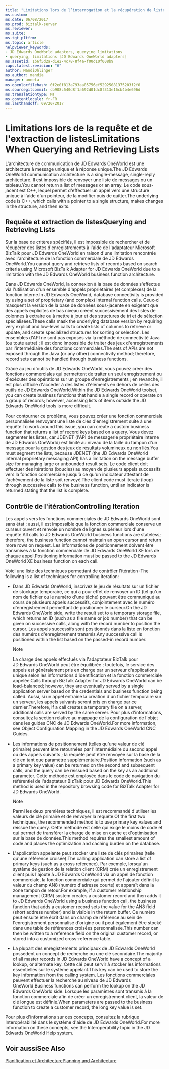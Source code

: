 ```yaml
---
title: "Limitations lors de l’interrogation et la récupération de listes | Documents Microsoft"
ms.custom: 
ms.date: 06/08/2017
ms.prod: biztalk-server
ms.reviewer: 
ms.suite: 
ms.tgt_pltfrm: 
ms.topic: article
helpviewer_keywords:
- JD Edwards OneWorld adapters, querying limitations
- querying, limitations [JD Edwards OneWorld adapters]
ms.assetid: 1b6f5d2a-d1e2-4c78-8f4a-f00d10f008b9
caps.latest.revision: "6"
author: MandiOhlinger
ms.author: mandia
manager: anneta
ms.openlocfilehash: 0f2e0f813a793aa05756ef52925081375203f2f0
ms.sourcegitcommit: cb908c540d8f1a692d01dc8f313e16cb4b4e696d
ms.translationtype: MT
ms.contentlocale: fr-FR
ms.lasthandoff: 09/20/2017
---
```

# <a name="limitations-when-querying-and-retrieving-lists"></a><span data-ttu-id="88ea9-102">Limitations lors de la requête et de l'extraction de listes</span><span class="sxs-lookup"><span data-stu-id="88ea9-102">Limitations When Querying and Retrieving Lists</span></span>
<span data-ttu-id="88ea9-103">L'architecture de communication de JD Edwards OneWorld est une architecture à message unique et à réponse unique.</span><span class="sxs-lookup"><span data-stu-id="88ea9-103">The JD Edwards OneWorld communication architecture is a single-message, single-reply architecture.</span></span> <span data-ttu-id="88ea9-104">Il est impossible de renvoyer une liste de messages ou un tableau.</span><span class="sxs-lookup"><span data-stu-id="88ea9-104">You cannot return a list of messages or an array.</span></span> <span data-ttu-id="88ea9-105">Le code sous-jacent est C++, lequel permet d'effectuer un appel vers une structure unique à l'aide d'un pointeur, de la modifier puis de quitter.</span><span class="sxs-lookup"><span data-stu-id="88ea9-105">The underlying code is C++, which calls with a pointer to a single structure, makes changes in the structure, and then exits.</span></span>  
  
## <a name="querying-and-retrieving-lists"></a><span data-ttu-id="88ea9-106">Requête et extraction de listes</span><span class="sxs-lookup"><span data-stu-id="88ea9-106">Querying and Retrieving Lists</span></span>  
 <span data-ttu-id="88ea9-107">Sur la base de critères spécifiés, il est impossible de rechercher et de récupérer des listes d'enregistrements à l'aide de l'adaptateur Microsoft BizTalk pour JD Edwards OneWorld en raison d'une limitation rencontrée avec l'architecture de la fonction commerciale de JD Edwards OneWorld.</span><span class="sxs-lookup"><span data-stu-id="88ea9-107">You cannot query and retrieve lists of records based on search criteria using Microsoft BizTalk Adapter for JD Edwards OneWorld due to a limitation with the JD Edwards OneWorld business function architecture.</span></span>  
  
 <span data-ttu-id="88ea9-108">Dans JD Edwards OneWorld, la connexion à la base de données s'effectue via l'utilisation d'un ensemble d'appels propriétaires (et complexes) de la fonction interne.</span><span class="sxs-lookup"><span data-stu-id="88ea9-108">In JD Edwards OneWorld, database connectivity is provided by using a set of proprietary (and complex) internal function calls.</span></span> <span data-ttu-id="88ea9-109">Ceux-ci masquent la version de la base de données sous-jacente en exigeant que des appels explicites de bas niveau créent successivement des listes de colonnes à extraire ou à mettre à jour et des structures de tri et de sélection spécialisées.</span><span class="sxs-lookup"><span data-stu-id="88ea9-109">These calls mask the underlying database version by requiring very explicit and low-level calls to create lists of columns to retrieve or update, and create specialized structures for sorting or selection.</span></span> <span data-ttu-id="88ea9-110">Les ensembles d'API ne sont pas exposés via la méthode de connectivité Java (ou toute autre) ; il est donc impossible de traiter des jeux d'enregistrements par l'intermédiaire des fonctions commerciales.</span><span class="sxs-lookup"><span data-stu-id="88ea9-110">The sets of APIs are not exposed through the Java (or any other) connectivity method; therefore, record sets cannot be handled through business functions.</span></span>  
  
 <span data-ttu-id="88ea9-111">Grâce au jeu d'outils de JD Edwards OneWorld, vous pouvez créer des fonctions commerciales qui permettent de traiter un seul enregistrement ou d'exécuter des opérations sur un groupe d'enregistrements ; en revanche, il est plus difficile d'accéder à des listes d'éléments en dehors de celles des outils de JD Edwards OneWorld.</span><span class="sxs-lookup"><span data-stu-id="88ea9-111">Within the JD Edwards OneWorld toolset, you can create business functions that handle a single record or operate on a group of records; however, accessing lists of items outside the JD Edwards OneWorld tools is more difficult.</span></span>  
  
 <span data-ttu-id="88ea9-112">Pour contourner ce problème, vous pouvez créer une fonction commerciale personnalisée renvoyant une liste de clés d'enregistrement suite à une requête.</span><span class="sxs-lookup"><span data-stu-id="88ea9-112">To work around this issue, you can create a custom business function that returns a list of record keys based on a query.</span></span> <span data-ttu-id="88ea9-113">Vous devez segmenter les listes, car JDENET (l'API de messagerie propriétaire interne de JD Edwards OneWorld) est limité au niveau de la taille du tampon d'un message pour la gestion des jeux de résultats volumineux ou non liés.</span><span class="sxs-lookup"><span data-stu-id="88ea9-113">You must segment the lists, because JDENET (the JD Edwards OneWorld internal proprietary messaging API) has a limitation on the message buffer size for managing large or unbounded result sets.</span></span> <span data-ttu-id="88ea9-114">Le code client doit effectuer des itérations (boucles) au moyen de plusieurs appels successifs vers la fonction commerciale jusqu'à ce qu'un indicateur attestant de l'achèvement de la liste soit renvoyé.</span><span class="sxs-lookup"><span data-stu-id="88ea9-114">The client code must iterate (loop) through successive calls to the business function, until an indicator is returned stating that the list is complete.</span></span>  
  
## <a name="controlling-iteration"></a><span data-ttu-id="88ea9-115">Contrôle de l'itération</span><span class="sxs-lookup"><span data-stu-id="88ea9-115">Controlling Iteration</span></span>  
 <span data-ttu-id="88ea9-116">Les appels vers les fonctions commerciales de JD Edwards OneWorld sont sans état ; aussi, il est impossible que la fonction commerciale conserve un curseur ouvert et renvoie un nombre de lignes supérieur lors d'une requête.</span><span class="sxs-lookup"><span data-stu-id="88ea9-116">All calls to JD Edwards OneWorld business functions are stateless; therefore, the business function cannot maintain an open cursor and return more rows on request.</span></span> <span data-ttu-id="88ea9-117">Les informations de positionnement doivent être transmises à la fonction commerciale de JD Edwards OneWorld XE lors de chaque appel.</span><span class="sxs-lookup"><span data-stu-id="88ea9-117">Positioning information must be passed to the JD Edwards OneWorld XE business function on each call.</span></span>  
  
 <span data-ttu-id="88ea9-118">Voici une liste des techniques permettant de contrôler l'itération :</span><span class="sxs-lookup"><span data-stu-id="88ea9-118">The following is a list of techniques for controlling iteration:</span></span>  
  
-   <span data-ttu-id="88ea9-119">Dans JD Edwards OneWorld, inscrivez le jeu de résultats sur un fichier de stockage temporaire, ce qui a pour effet de renvoyer un ID (tel qu'un nom de fichier ou le numéro d'une tâche) pouvant être communiqué au cours de plusieurs appels successifs, conjointement avec le numéro d'enregistrement permettant de positionner le curseur.</span><span class="sxs-lookup"><span data-stu-id="88ea9-119">On the JD Edwards OneWorld side, write the result set to a temporary storage file, which returns an ID (such as a file name or job number) that can be given on successive calls, along with the record number to position the cursor.</span></span> <span data-ttu-id="88ea9-120">Les appels successifs sont positionnés dans la liste en fonction des numéros d'enregistrement transmis.</span><span class="sxs-lookup"><span data-stu-id="88ea9-120">Any successive call is positioned within the list based on the passed-in record number.</span></span>  
  
    > [!NOTE]
    >  <span data-ttu-id="88ea9-121">La charge des appels effectués via l'adaptateur BizTalk pour JD Edwards OneWorld peut être équilibrée ; toutefois, le service des appels est généralement pris en charge par un serveur d'applications unique selon les informations d'identification et la fonction commerciale appelée.</span><span class="sxs-lookup"><span data-stu-id="88ea9-121">Calls through BizTalk Adapter for JD Edwards OneWorld can be load-balanced; however, they are eventually served by a single application server based on the credentials and business function being called.</span></span> <span data-ttu-id="88ea9-122">Aussi, si un appel entraîne la création d'un fichier temporaire sur un serveur, les appels suivants seront pris en charge par ce dernier.</span><span class="sxs-lookup"><span data-stu-id="88ea9-122">Therefore, if a call creates a temporary file on a server, additional calls are served by the same server.</span></span> <span data-ttu-id="88ea9-123">Pour plus d'informations, consultez la section relative au mappage de la configuration de l'objet dans les guides CNC de JD Edwards OneWorld.</span><span class="sxs-lookup"><span data-stu-id="88ea9-123">For more information, see Object Configuration Mapping in the JD Edwards OneWorld CNC Guides.</span></span>  
  
-   <span data-ttu-id="88ea9-124">Les informations de positionnement (telles qu'une valeur de clé primaire) peuvent être retournées par l'intermédiaire du second appel ou des appels suivants ; la requête peut être renvoyée sur la base de la clé en tant que paramètre supplémentaire.</span><span class="sxs-lookup"><span data-stu-id="88ea9-124">Position information (such as a primary key value) can be returned on the second and subsequent calls, and the query can be reissued based on the key as an additional parameter.</span></span> <span data-ttu-id="88ea9-125">Cette méthode est employée dans le code de navigation du référentiel de l'adaptateur BizTalk pour JD Edwards OneWorld.</span><span class="sxs-lookup"><span data-stu-id="88ea9-125">This method is used in the repository browsing code for BizTalk Adapter for JD Edwards OneWorld.</span></span>  
  
    > [!NOTE]
    >  <span data-ttu-id="88ea9-126">Parmi les deux premières techniques, il est recommandé d'utiliser les valeurs de clé primaire et de renvoyer la requête.</span><span class="sxs-lookup"><span data-stu-id="88ea9-126">Of the first two techniques, the recommended method is to use primary key values and reissue the query.</span></span> <span data-ttu-id="88ea9-127">Cette méthode est celle qui exige le moins de code et qui permet de transférer la charge de mise en cache et d'optimisation sur la base de données.</span><span class="sxs-lookup"><span data-stu-id="88ea9-127">This method requires the smallest amount of code and places the optimization and caching burden on the database.</span></span>  
  
-   <span data-ttu-id="88ea9-128">L'application appelante peut stocker une liste de clés primaires (telle qu'une référence croisée).</span><span class="sxs-lookup"><span data-stu-id="88ea9-128">The calling application can store a list of primary keys (such as a cross reference).</span></span> <span data-ttu-id="88ea9-129">Par exemple, lorsqu'un système de gestion de la relation client (CRM) crée un enregistrement client puis l'ajoute à JD Edwards OneWorld via un appel de fonction commerciale, la fonction commerciale qui permet de l'ajouter définit la valeur du champ AN8 (numéro d'adresse courte) et apparaît dans la zone tampon de retour.</span><span class="sxs-lookup"><span data-stu-id="88ea9-129">For example, if a customer relationship management (CRM) system creates a customer record and then adds it to JD Edwards OneWorld using a business function call, the business function that adds a customer record sets the value for the AN8 field (short address number) and is visible in the return buffer.</span></span> <span data-ttu-id="88ea9-130">Ce numéro peut ensuite être écrit dans un champ de référence au sein de l'enregistrement personnalisé d'origine ou il peut également être stocké dans une table de références croisées personnalisée.</span><span class="sxs-lookup"><span data-stu-id="88ea9-130">This number can then be written to a reference field on the original customer record, or stored into a customized cross-reference table.</span></span>  
  
-   <span data-ttu-id="88ea9-131">La plupart des enregistrements principaux de JD Edwards OneWorld possèdent un concept de recherche ou une clé secondaire.</span><span class="sxs-lookup"><span data-stu-id="88ea9-131">The majority of all master records in JD Edwards OneWorld have a concept of a lookup, or alternate key.</span></span> <span data-ttu-id="88ea9-132">Cette clé peut servir à stocker les informations essentielles sur le système appelant.</span><span class="sxs-lookup"><span data-stu-id="88ea9-132">This key can be used to store the key information from the calling system.</span></span> <span data-ttu-id="88ea9-133">Les fonctions commerciales peuvent effectuer la recherche au niveau de JD Edwards OneWorld.</span><span class="sxs-lookup"><span data-stu-id="88ea9-133">Business functions can perform the lookup on the JD Edwards OneWorld side.</span></span> <span data-ttu-id="88ea9-134">Lorsque les paramètres sont transmis à la fonction commerciale afin de créer un enregistrement client, la valeur de clé longue est définie.</span><span class="sxs-lookup"><span data-stu-id="88ea9-134">When parameters are passed to the business function to create a customer record, the long key value is set.</span></span>  
  
 <span data-ttu-id="88ea9-135">Pour plus d'informations sur ces concepts, consultez la rubrique Interopérabilité dans le système d'aide de JD Edwards OneWorld.</span><span class="sxs-lookup"><span data-stu-id="88ea9-135">For more information on these concepts, see the Interoperability topic in the JD Edwards OneWorld Help system.</span></span>  
  
## <a name="see-also"></a><span data-ttu-id="88ea9-136">Voir aussi</span><span class="sxs-lookup"><span data-stu-id="88ea9-136">See Also</span></span>  
 [<span data-ttu-id="88ea9-137">Planification et Architecture</span><span class="sxs-lookup"><span data-stu-id="88ea9-137">Planning and Architecture</span></span>](../core/planning-and-architecture17.md)